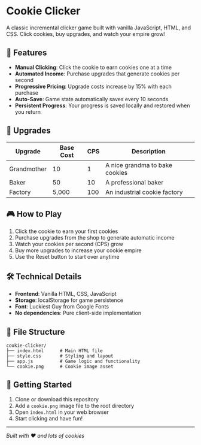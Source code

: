 # Cookie Clicker

A classic incremental clicker game built with vanilla JavaScript, HTML, and CSS. Click cookies, buy upgrades, and watch your empire grow!

## 🍪 Features

- **Manual Clicking**: Click the cookie to earn cookies one at a time
- **Automated Income**: Purchase upgrades that generate cookies per second
- **Progressive Pricing**: Upgrade costs increase by 15% with each purchase
- **Auto-Save**: Game state automatically saves every 10 seconds
- **Persistent Progress**: Your progress is saved locally and restored when you return

## 🏪 Upgrades

| Upgrade | Base Cost | CPS | Description |
|---------|-----------|-----|-------------|
| Grandmother | 10 | 1 | A nice grandma to bake cookies |
| Baker | 50 | 10 | A professional baker |
| Factory | 5,000 | 100 | An industrial cookie factory |

## 🎮 How to Play

1. Click the cookie to earn your first cookies
2. Purchase upgrades from the shop to generate automatic income
3. Watch your cookies per second (CPS) grow
4. Buy more upgrades to increase your cookie empire
5. Use the Reset button to start over anytime

## 🛠️ Technical Details

- **Frontend**: Vanilla HTML, CSS, JavaScript
- **Storage**: localStorage for game persistence
- **Font**: Luckiest Guy from Google Fonts
- **No dependencies**: Pure client-side implementation

## 📁 File Structure

```
cookie-clicker/
├── index.html      # Main HTML file
├── style.css       # Styling and layout
├── app.js          # Game logic and functionality
└── cookie.png      # Cookie image asset
```

## 🚀 Getting Started

1. Clone or download this repository
2. Add a `cookie.png` image file to the root directory
3. Open `index.html` in your web browser
4. Start clicking and have fun!

---

*Built with ❤️ and lots of cookies*